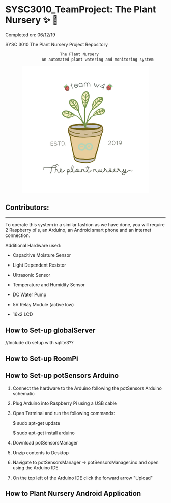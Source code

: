 # SYSC3010_TeamProject: The Plant Nursery :sparkles: :seedling:
Completed on: 06/12/19

SYSC 3010 The Plant Nursery Project Repository 

							The Plant Nursery 
					An automated plant watering and monitoring system				
<p align="center">
<img src="https://github.com/Junebuggi/SYSC3010_TeamProject/blob/master/image_from_ios.jpg" width="400">
</p>

Contributors:
--------------






------------------------------------------------------------------------------------------------------------------------------
To operate this system in a similar fashion as we have done, you will require 2 Raspberry pi's, an Arduino, an Android smart phone and an internet connection.

Additional Hardware used:

* Capacitive Moisture Sensor

* Light Dependent Resistor

* Ultrasonic Sensor

* Temperature and Humidity Sensor

* DC Water Pump

* 5V Relay Module (active low) 

* 16x2 LCD 

How to Set-up globalServer
--------------------------


//Include db setup with sqlite3??








How to Set-up RoomPi
--------------------------










How to Set-up potSensors Arduino
--------------------------
1. Connect the hardware to the Arduino following the potSensors Arduino schematic
2.  Plug Arduino into Raspberry Pi using a USB cable
3.  Open Terminal and run the following commands:

	$ sudo apt-get update
	
	$ sudo apt-get install arduino
	

4.  Download potSensorsManager
5.  Unzip contents to Desktop
6.  Navigate to potSensorsManager -> potSensorsManager.ino and open using the Arduino IDE
8.  On the top left of the Arduino IDE click the forward arrow "Upload"








How to Plant Nursery Android Application
--------------------------

